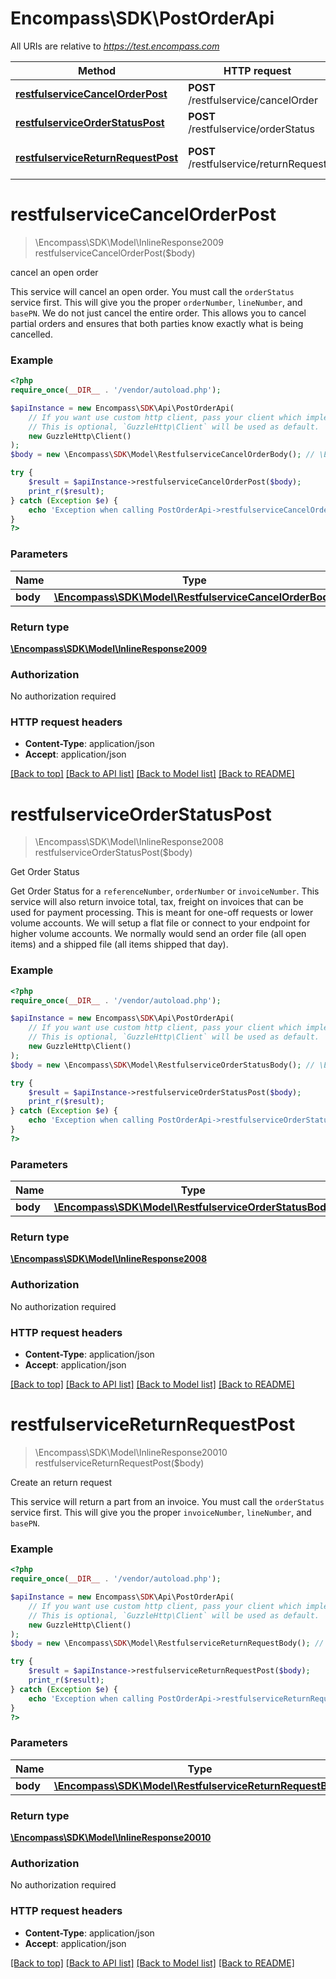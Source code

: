 # Encompass\SDK\PostOrderApi

All URIs are relative to *https://test.encompass.com*

Method | HTTP request | Description
------------- | ------------- | -------------
[**restfulserviceCancelOrderPost**](PostOrderApi.md#restfulservicecancelorderpost) | **POST** /restfulservice/cancelOrder | cancel an open order
[**restfulserviceOrderStatusPost**](PostOrderApi.md#restfulserviceorderstatuspost) | **POST** /restfulservice/orderStatus | Get Order Status
[**restfulserviceReturnRequestPost**](PostOrderApi.md#restfulservicereturnrequestpost) | **POST** /restfulservice/returnRequest | Create an return request

# **restfulserviceCancelOrderPost**
> \Encompass\SDK\Model\InlineResponse2009 restfulserviceCancelOrderPost($body)

cancel an open order

This service will cancel an open order. You must call the `orderStatus` service first. This will give you the proper `orderNumber`, `lineNumber`, and `basePN`.  We do not just cancel the entire order.  This allows you to cancel partial orders and ensures that both parties know exactly what is being cancelled.

### Example
```php
<?php
require_once(__DIR__ . '/vendor/autoload.php');

$apiInstance = new Encompass\SDK\Api\PostOrderApi(
    // If you want use custom http client, pass your client which implements `GuzzleHttp\ClientInterface`.
    // This is optional, `GuzzleHttp\Client` will be used as default.
    new GuzzleHttp\Client()
);
$body = new \Encompass\SDK\Model\RestfulserviceCancelOrderBody(); // \Encompass\SDK\Model\RestfulserviceCancelOrderBody | 

try {
    $result = $apiInstance->restfulserviceCancelOrderPost($body);
    print_r($result);
} catch (Exception $e) {
    echo 'Exception when calling PostOrderApi->restfulserviceCancelOrderPost: ', $e->getMessage(), PHP_EOL;
}
?>
```

### Parameters

Name | Type | Description  | Notes
------------- | ------------- | ------------- | -------------
 **body** | [**\Encompass\SDK\Model\RestfulserviceCancelOrderBody**](../Model/RestfulserviceCancelOrderBody.md)|  |

### Return type

[**\Encompass\SDK\Model\InlineResponse2009**](../Model/InlineResponse2009.md)

### Authorization

No authorization required

### HTTP request headers

 - **Content-Type**: application/json
 - **Accept**: application/json

[[Back to top]](#) [[Back to API list]](../../README.md#documentation-for-api-endpoints) [[Back to Model list]](../../README.md#documentation-for-models) [[Back to README]](../../README.md)

# **restfulserviceOrderStatusPost**
> \Encompass\SDK\Model\InlineResponse2008 restfulserviceOrderStatusPost($body)

Get Order Status

Get Order Status for a `referenceNumber`, `orderNumber` or `invoiceNumber`.  This service will also return invoice total, tax, freight on invoices that can be used for payment processing.  This is meant for one-off requests or lower volume accounts.  We will setup a flat file or connect to your endpoint for higher volume accounts.  We normally would send an order file (all open items) and a shipped file (all items shipped that day).

### Example
```php
<?php
require_once(__DIR__ . '/vendor/autoload.php');

$apiInstance = new Encompass\SDK\Api\PostOrderApi(
    // If you want use custom http client, pass your client which implements `GuzzleHttp\ClientInterface`.
    // This is optional, `GuzzleHttp\Client` will be used as default.
    new GuzzleHttp\Client()
);
$body = new \Encompass\SDK\Model\RestfulserviceOrderStatusBody(); // \Encompass\SDK\Model\RestfulserviceOrderStatusBody | 

try {
    $result = $apiInstance->restfulserviceOrderStatusPost($body);
    print_r($result);
} catch (Exception $e) {
    echo 'Exception when calling PostOrderApi->restfulserviceOrderStatusPost: ', $e->getMessage(), PHP_EOL;
}
?>
```

### Parameters

Name | Type | Description  | Notes
------------- | ------------- | ------------- | -------------
 **body** | [**\Encompass\SDK\Model\RestfulserviceOrderStatusBody**](../Model/RestfulserviceOrderStatusBody.md)|  |

### Return type

[**\Encompass\SDK\Model\InlineResponse2008**](../Model/InlineResponse2008.md)

### Authorization

No authorization required

### HTTP request headers

 - **Content-Type**: application/json
 - **Accept**: application/json

[[Back to top]](#) [[Back to API list]](../../README.md#documentation-for-api-endpoints) [[Back to Model list]](../../README.md#documentation-for-models) [[Back to README]](../../README.md)

# **restfulserviceReturnRequestPost**
> \Encompass\SDK\Model\InlineResponse20010 restfulserviceReturnRequestPost($body)

Create an return request

This service will return a part from an invoice. You must call the `orderStatus` service first. This will give you the proper `invoiceNumber`, `lineNumber`, and `basePN`.

### Example
```php
<?php
require_once(__DIR__ . '/vendor/autoload.php');

$apiInstance = new Encompass\SDK\Api\PostOrderApi(
    // If you want use custom http client, pass your client which implements `GuzzleHttp\ClientInterface`.
    // This is optional, `GuzzleHttp\Client` will be used as default.
    new GuzzleHttp\Client()
);
$body = new \Encompass\SDK\Model\RestfulserviceReturnRequestBody(); // \Encompass\SDK\Model\RestfulserviceReturnRequestBody | 

try {
    $result = $apiInstance->restfulserviceReturnRequestPost($body);
    print_r($result);
} catch (Exception $e) {
    echo 'Exception when calling PostOrderApi->restfulserviceReturnRequestPost: ', $e->getMessage(), PHP_EOL;
}
?>
```

### Parameters

Name | Type | Description  | Notes
------------- | ------------- | ------------- | -------------
 **body** | [**\Encompass\SDK\Model\RestfulserviceReturnRequestBody**](../Model/RestfulserviceReturnRequestBody.md)|  |

### Return type

[**\Encompass\SDK\Model\InlineResponse20010**](../Model/InlineResponse20010.md)

### Authorization

No authorization required

### HTTP request headers

 - **Content-Type**: application/json
 - **Accept**: application/json

[[Back to top]](#) [[Back to API list]](../../README.md#documentation-for-api-endpoints) [[Back to Model list]](../../README.md#documentation-for-models) [[Back to README]](../../README.md)

